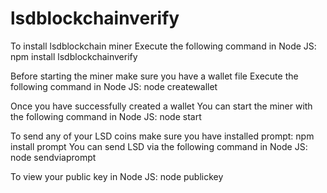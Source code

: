 # lsdblockchainverify

To install lsdblockchain miner 
Execute the following command in Node JS:   npm install lsdblockchainverify

Before starting the miner make sure you have a wallet file
Execute the following command in Node JS:  node createwallet

Once you have successfully created a wallet
You can start the miner with the following command in Node JS:  node start

To send any of your LSD coins make sure you have installed prompt:  npm install prompt
You can send LSD via the following command in Node JS:  node sendviaprompt

To view your public key in Node JS: node publickey
